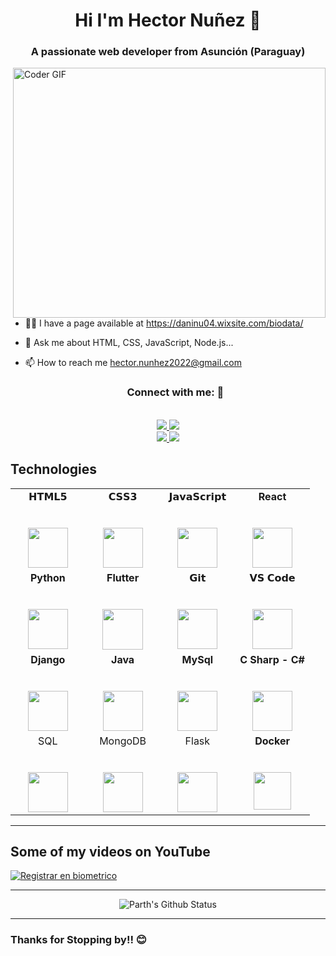 <h1 align="center">Hi I'm Hector Nuñez 👋</h1>
<h3 align="center">A passionate web developer from Asunción (Paraguay)</h3>

<img align="right" src="https://media.giphy.com/media/SWoSkN6DxTszqIKEqv/giphy.gif" alt="Coder GIF" width="500" height="400">

* 👨‍💻 I have a page available at https://daninu04.wixsite.com/biodata/

* 💬 Ask me about HTML, CSS, JavaScript, Node.js...

* 📫 How to reach me hector.nunhez2022@gmail.com

  <h3 align="center">Connect with me: 👋</h3>
<p align="center">
  <br/>
  <a href="https://www.linkedin.com/in/hectornunhez/">
    <img src="https://img.shields.io/badge/LinkedIn-%230077B5.svg?&style=flat-square&logo=linkedin&logoColor=white">
  </a>
    <a href="https://www.youtube.com/channel/UCBNATZcbdg50WpudkkOyu5g/">
    <img src="https://img.shields.io/badge/youtube-blue&?style=social&logo=youtube">
  </a>
  <br/>
  <a href="https://www.facebook.com/profile.php?id=100084304994523">
    <img src="https://img.shields.io/badge/Facebook-%231877F2.svg?&style=flat-square&logo=facebook&logoColor=white">  
  </a>
 
  <a href="https://www.instagram.com/hectorbiometrico/">
    <img src="https://img.shields.io/badge/Instagram-%23E4405F.svg?&style=flat-square&logo=instagram&logoColor=white">
  </a>


</p>


  ## Technologies

<table>
  <tbody>
    <tr valign="top">
      <td width="25%" align="center">
        <span>𝗛𝗧𝗠𝗟𝟱</span><br><br><br>
        <img height="64px" src="https://cdn.svgporn.com/logos/html-5.svg">
      </td>
      <td width="25%" align="center">
        <span>𝗖𝗦𝗦𝟯</span><br><br><br>
        <img height="64px" src="https://cdn.svgporn.com/logos/css-3.svg">
      </td>
      <td width="25%" align="center">
        <span>𝗝𝗮𝘃𝗮𝗦𝗰𝗿𝗶𝗽𝘁</span><br><br><br>
        <img height="64px" src="https://cdn.svgporn.com/logos/javascript.svg">
      </td>
      <td width="25%" align="center">
        <span><strong>React</strong>
        </span><br><br><br>
        <img height="64px" src="https://cdn4.iconfinder.com/data/icons/logos-3/600/React.js_logo-512.png">
      </td>
    </tr>
    <tr valign="top">
      <td width="25%" align="center">
        <span><strong>Python</strong>
        </span><br><br><br>
        <img height="64px" src="https://cdn4.iconfinder.com/data/icons/logos-and-brands/512/267_Python_logo-128.png">
      </td>
      <td width="25%" align="center">
        <span><strong>Flutter</strong>
        </span><br><br><br>
        <img height=65px src="https://img.icons8.com/color/2x/flutter.png"> 
      </td>
      <td width="25%" align="center">
        <span>𝗚𝗶𝘁</span><br><br><br>
        <img height="64px" src="https://cdn.svgporn.com/logos/git-icon.svg">
      </td>
      <td width="25%" align="center">
        <span>𝗩𝗦 𝗖𝗼𝗱𝗲</span><br><br><br>
        <img height="64px" src="https://cdn.svgporn.com/logos/visual-studio-code.svg">
      </td>
    </tr>
    <tr valign="top">
      <td width="25%" align="center">
        <span><strong>Django</strong></span><br><br><br>
        <img height="64px" src="https://www.vectorlogo.zone/logos/djangoproject/djangoproject-ar21.svg">
      </td>
      <td width="25%" align="center">
        <span><strong>Java</strong></span><br><br><br>
        <img height="64px" src="https://www.vectorlogo.zone/logos/java/java-ar21.svg">
      </td>
      <td width="25%" align="center">
        <span><strong>MySql</strong></span><br><br><br>
        <img height="64px" src="https://www.vectorlogo.zone/logos/mysql/mysql-ar21.svg">
      </td>
      <td width="25%" align="center">
        <span><strong>C Sharp - C#</strong></span><br><br><br>
        <img height="64px" src="https://upload.wikimedia.org/wikipedia/commons/thumb/3/35/The_C_Programming_Language_logo.svg/564px-The_C_Programming_Language_logo.svg.png">
      </td>
    <tr valign="top">
      <td width="25%" align="center">
        <span>SQL</span><br><br><br>
       <img height=64px src="https://i0.wp.com/www.complexsql.com/wp-content/uploads/2017/01/sql-logo.jpg?ssl=1"> 
      </td>
      <td width="25%" align="center">
        <span>MongoDB</span><br><br><br>
        <img height=64px src="https://www.logolynx.com/images/logolynx/d5/d50b83324fb4fbab14cdfaf47409115b.jpeg"> 
      </td>
      <td width="25%" align="center">
        <span>Flask</span><br><br><br>
       <img height=64px src="https://www.pngitem.com/pimgs/m/159-1595977_flask-python-logo-hd-png-download.png"> 
      </td>
      <td width="25%" align="center">
        <span><strong>Docker</strong>
        </span><br><br><br>
        <img height=60px src="https://encrypted-tbn0.gstatic.com/images?q=tbn%3AANd9GcTApU_6Eg4oWx3NMhLifHmNEkxjeMxfd3oGUA&usqp=CAU"> 
      </td>
    </tr>
    </tr>
  </tbody>
</table>
<hr>

## Some of my videos on YouTube

[![Registrar en biometrico](https://img.youtube.com/vi/k3fU69jBtlc/0.jpg)](https://youtu.be/k3fU69jBtlc?si=HVqgyg_OWN2IuDAJ)

<hr>

<div align = "center">

![Parth's Github Status](https://github-readme-stats.vercel.app/api?username=hectornunhez&show_icons=true&title_color=3793c4&icon_color=ffbb00&text_color=ffffff&bg_color=000000)

<hr>

</div>

<h3>Thanks for Stopping by!! 😊</h3>
<!--
**hectornunhez/hectornunhez** is a ✨ _special_ ✨ repository because its `README.md` (this file) appears on your GitHub profile.

Here are some ideas to get you started:

- 🔭 I’m currently working on ...
- 🌱 I’m currently learning ...
- 👯 I’m looking to collaborate on ...
- 🤔 I’m looking for help with ...
- 💬 Ask me about ...
- 📫 How to reach me: ...
- 😄 Pronouns: ...
- ⚡ Fun fact: ...
-->
